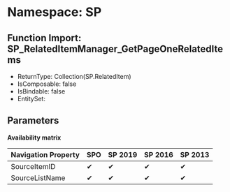 # Namespace: SP

## Function Import: SP_RelatedItemManager_GetPageOneRelatedItems

- ReturnType: Collection(SP.RelatedItem)
- IsComposable: false
- IsBindable: false
- EntitySet: 

## Parameters

**Availability matrix**

Navigation Property | SPO | SP 2019 | SP 2016 | SP 2013
----------|-----|---------|---------|--------
SourceItemID | ✔ | ✔ | ✔ | ✔
SourceListName | ✔ | ✔ | ✔ | ✔
